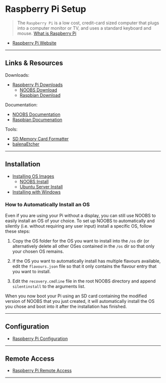 
# Raspberry Pi Setup

> The `Raspberry Pi` is a low cost, credit-card sized computer that plugs into a computer monitor or TV, and uses a standard keyboard and mouse. [What is Raspberry Pi](https://www.raspberrypi.org/help/what-%20is-a-raspberry-pi/)

- [Raspberry Pi Website](https://www.raspberrypi.org/)

---

## Links & Resources

Downloads:

- [Raspberry Pi Downloads](https://www.raspberrypi.org/downloads/)
  - [NOOBS Download](https://www.raspberrypi.org/downloads/noobs/)
  - [Raspbian Download](https://www.raspberrypi.org/downloads/raspbian/)

Documentation:

- [NOOBS Documentation](https://github.com/raspberrypi/noobs/blob/master/README.md)
- [Raspbian Documenation](http://raspbian.org/)

Tools:

- [SD Memory Card Formatter](https://chocolatey.org/packages/sdformatter)
- [balenaEtcher](https://chocolatey.org/packages/etcher)

---

## Installation

- [Installing OS Images](https://www.raspberrypi.org/documentation/installation/installing-images/README.md)
  - [NOOBS Install](https://www.raspberrypi.org/documentation/installation/noobs.md)
  - [Ubuntu Server Install](https://ubuntu.com/download/iot/raspberry-pi-2-3)
- [Installing with Windows](https://www.raspberrypi.org/documentation/installation/installing-images/windows.md)

### How to Automatically Install an OS

Even if you are using your Pi without a display, you can still use NOOBS to easily install an OS of your choice. To set up NOOBS to automatically and silently (i.e. without requiring any user input) install a specific OS, follow these steps:

1. Copy the OS folder for the OS you want to install into the `/os` dir (or alternatively delete all other OSes contained in the `/os` dir so that only your chosen OS remains.

2. If the OS you want to automatically install has multiple flavours available, edit the `flavours.json` file so that it only contains the flavour entry that you want to install.

3. Edit the `recovery.cmdline` file in the root NOOBS directory and append `silentinstall` to the arguments list.

When you now boot your Pi using an SD card containing the modified version of NOOBS that you just created, it will automatically install the OS you chose and boot into it after the installation has finished.

---

## Configuration

- [Raspberry Pi Configuration](https://www.raspberrypi.org/documentation/configuration/)

---

## Remote Access

- [Raspberry Pi Remote Access](https://www.raspberrypi.org/documentation/remote-access/)

---
